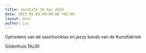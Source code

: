 ```yaml
---
title: JazzCafé 26 mei 2023
date: 2023-05-09 00:00:00 +02:00
layout: post
author: Luc
---
```


<p>Optredens van de saxofoonklas en jazzy bands van de Kunstfabriek</p>
<p>Gildenhuis 19u30</p>
